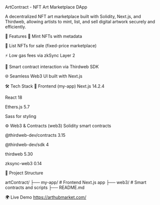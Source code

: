 ArtContract - NFT Art Marketplace DApp

A decentralized NFT art marketplace built with Solidity, Next.js, and Thirdweb, allowing artists to mint, list, and sell digital artwork securely and efficiently.

🚀 Features
🎨 Mint NFTs with metadata

🛒 List NFTs for sale (fixed-price marketplace)

⚡ Low gas fees via zkSync Layer 2

🔐 Smart contract interaction via Thirdweb SDK

🌐 Seamless Web3 UI built with Next.js


🛠️ Tech Stack
🔧 Frontend (my-app)
Next.js 14.2.4

React 18

Ethers.js 5.7

Sass for styling

⚙️ Web3 & Contracts (web3)
Solidity smart contracts

@thirdweb-dev/contracts 3.15

@thirdweb-dev/sdk 4

thirdweb 5.30

zksync-web3 0.14


📂 Project Structure

artContract/
├── my-app/         # Frontend Next.js app
├── web3/           # Smart contracts and scripts
├── README.md

🌍 Live Demo https://arthubmarket.com/
